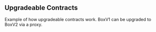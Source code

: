 ## Upgradeable Contracts

Example of how upgradeable contracts work. BoxV1 can be upgraded to BoxV2 via a proxy.